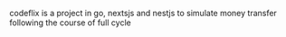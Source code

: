 codeflix is a project in go, nextsjs and nestjs to simulate money transfer
following the course of full cycle
